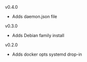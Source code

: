 v0.4.0

* Adds daemon.json file

v0.3.0

* Adds Debian family install

v0.2.0

* Adds docker opts systemd drop-in